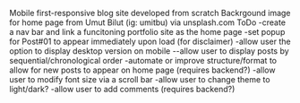 Mobile first-responsive blog site developed from scratch
Backrgound image for home page from Umut Bilut (ig: umitbu) via unsplash.com
ToDo
-create a nav bar and link a funcitoning portfolio site as the home page
-set popup for Post#01 to appear immediately upon load (for disclaimer)
-allow user the option to display desktop version on mobile
--allow user to display posts by sequential/chronological order
-automate or improve structure/format to allow for new posts to appear on home page (requires backend?)
-allow user to modify font size via a scroll bar
-allow user to change theme to light/dark?
-allow user to add comments (requires backend?)